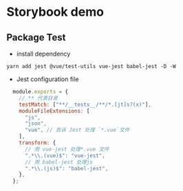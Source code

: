 
# Storybook demo

## Package Test

- install dependency

`yarn add jest @vue/test-utils vue-jest babel-jest -D -W`

- Jest configuration file
  
```js
  module.exports = {
    // ** 代表目录
    testMatch: ["**/__tests__/**/*.[jt]s?(x)"],
    moduleFileExtensions: [
      "js",
      "json",
      "vue", // 告诉 Jest 处理 `*.vue`文件
    ],
    transform: {
      // 用 vue-jest 处理*.vue 文件
      ".*\\.(vue)$": "vue-jest",
      // 用 babel-jest 处理js
      ".*\\.(js)$": "babel-jest",
    },
  };
```
